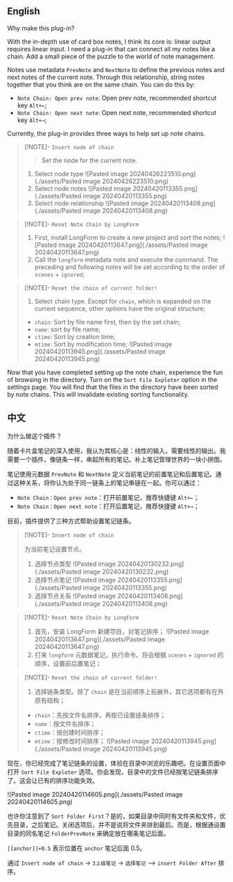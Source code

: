 
## English

Why make this plug-in? 

With the in-depth use of card box notes, I think its core is: linear output requires linear input. I need a plug-in that can connect all my notes like a chain. Add a small piece of the puzzle to the world of note management.

Notes use metadata `PrevNote` and `NextNote` to define the previous notes and next notes of the current note. Through this relationship, string notes together that you think are on the same chain. You can do this by:
- `Note Chain: Open prev note`: Open prev note, recommended shortcut key `Alt+←`;
- `Note Chain: Open next note`: Open next note, recommended shortcut key `Alt+→`;


Currently, the plug-in provides three ways to help set up note chains.


> [!NOTE]- `Insert node of chain`
> > Set the node for the current note.
> 1. Select node type
> ![Pasted image 20240426223510.png](./assets/Pasted image 20240426223510.png)
> 2. Select node notes
> ![Pasted image 20240420113355.png](./assets/Pasted image 20240420113355.png)
> 3. Select node relationship
> ![Pasted image 20240420113408.png](./assets/Pasted image 20240420113408.png)

> [!NOTE]- `Reset Note Chain by LongForm`
> 1. First, install LongForm to create a new project and sort the notes;
> ![Pasted image 20240420113647.png](./assets/Pasted image 20240420113647.png)
> 2. Call the `longform` metadata note and execute the command. The preceding and following notes will be set according to the order of `scenes` + `ignored`;

> [!NOTE]- `Reset the chain of current folder!`
> 1. Select chain type. Except for `chain`, which is expanded on the current sequence, other options have the original structure;
> - `chain`: Sort by file name first, then by the set chain;
> - `name`: sort by file name;
> - `ctime`: Sort by creation time;
> - `mtime`: Sort by modification time;
> ![Pasted image 20240420113945.png](./assets/Pasted image 20240420113945.png)

Now that you have completed setting up the note chain, experience the fun of browsing in the directory. Turn on the `Sort File Exploter` option in the settings page. You will find that the files in the directory have been sorted by note chains. This will invalidate existing sorting functionality.





## 中文

为什么做这个插件？

随着卡片盒笔记的深入使用，我认为其核心是：线性的输入，需要线性的输出。我需要一个插件，像链条一样，串起所有的笔记。补上笔记管理世界的一块小拼图。

笔记使用元数据 `PrevNote` 和 `NextNote` 定义当前笔记的前置笔记和后置笔记。通过这种关系，将你认为处于同一链条上的笔记串链在一起。你可以通过：
- `Note Chain：Open prev note`：打开前置笔记，推荐快捷键  `Alt+←`；
- `Note Chain：Open next note`：打开后置笔记，推荐快捷键 `Alt+→`；

目前，插件提供了三种方式帮助设置笔记链条。


> [!NOTE]- `Insert node of chain`
> 
> 为当前笔记设置节点。
> 1. 选择节点类型
> ![Pasted image 20240420130232.png](./assets/Pasted image 20240420130232.png)
> 2. 选择节点笔记
> ![Pasted image 20240420113355.png](./assets/Pasted image 20240420113355.png)
> 3. 选择节点关系
> ![Pasted image 20240420113408.png](./assets/Pasted image 20240420113408.png)

> [!NOTE]- `Reset Note Chain by LongForm`
> 1. 首先，安装 LongForm 新建项目，对笔记排序；
> ![Pasted image 20240420113647.png](./assets/Pasted image 20240420113647.png)
> 2. 打来 `longform` 元数据笔记，执行命令。将会根据 `scenes` + `ignored` 的顺序，设置前后置笔记；

> [!NOTE]- `Reset the chain of current folder!`
> 1. 选择链条类型。除了 `chain` 是在当前顺序上拓展外，其它选项都有在外原有结构；
> 	- `chain`：先按文件名排序，再按已设置链条排序；
> 	- `name`：按文件名排序；
> 	- `ctime`：按创建时间排序；
> 	- `mtime`：按修改时间排序；
> ![Pasted image 20240420113945.png](./assets/Pasted image 20240420113945.png)




现在，你已经完成了笔记链条的设置，体验在目录中浏览的乐趣吧。在设置页面中打开 `Sort File Exploter` 选项。你会发现，目录中的文件已经按笔记链条排序了。这会让已有的排序功能失效。

![Pasted image 20240420114605.png](./assets/Pasted image 20240420114605.png)

也许你注意到了 `Sort Folder First`？是的，如果目录中同时有文件夹和文件，优先目录，之后笔记。关闭选项后，并不是说将文件夹排到最后。而是，根据通设置目录的同名笔记 `FolderPrevNote` 来确定放在哪条笔记后面。

`[[anchor]]+0.5` 表示位置在 `anchor` 笔记后面 0.5。

通过 `Insert node of chain` -> `3上级笔记` -> `选择笔记` --> `insert Folder After` 排序。


